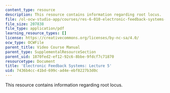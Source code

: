 ```yaml
---
content_type: resource
description: This resource contains information regarding root locus.
file: /ol-ocw-studio-app/courses/res-6-010-electronic-feedback-systems-spring-2013/7436b4cc41bd699cad4eebf8227b3d0c_MITRES_6-010S13_lec05.pdf
file_size: 207838
file_type: application/pdf
learning_resource_types: []
license: https://creativecommons.org/licenses/by-nc-sa/4.0/
ocw_type: OCWFile
parent_title: Video Course Manual
parent_type: SupplementalResourceSection
parent_uid: 1870fed2-ef12-92c6-8bbe-9fdcf7c71870
resourcetype: Document
title: 'Electronic Feedback Systems: Lecture 5'
uid: 7436b4cc-41bd-699c-ad4e-ebf8227b3d0c
---
```

This resource contains information regarding root locus.